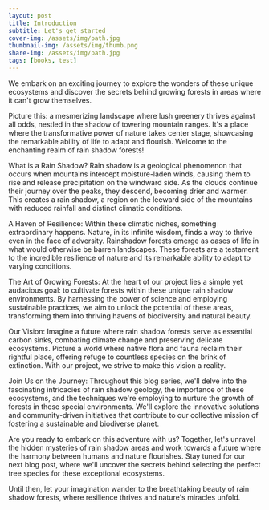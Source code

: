 ```yaml
---
layout: post
title: Introduction
subtitle: Let's get started
cover-img: /assets/img/path.jpg
thumbnail-img: /assets/img/thumb.png
share-img: /assets/img/path.jpg
tags: [books, test]
---
```

We embark on an exciting journey to explore the wonders of these unique ecosystems and discover the secrets behind growing forests in areas where it can't grow themselves.

Picture this: a mesmerizing landscape where lush greenery thrives against all odds, nestled in the shadow of towering mountain ranges. It's a place where the transformative power of nature takes center stage, showcasing the remarkable ability of life to adapt and flourish. Welcome to the enchanting realm of rain shadow forests!

What is a Rain Shadow?
Rain shadow is a geological phenomenon that occurs when mountains intercept moisture-laden winds, causing them to rise and release precipitation on the windward side. As the clouds continue their journey over the peaks, they descend, becoming drier and warmer. This creates a rain shadow, a region on the leeward side of the mountains with reduced rainfall and distinct climatic conditions.

A Haven of Resilience:
Within these climatic niches, something extraordinary happens. Nature, in its infinite wisdom, finds a way to thrive even in the face of adversity. Rainshadow forests emerge as oases of life in what would otherwise be barren landscapes. These forests are a testament to the incredible resilience of nature and its remarkable ability to adapt to varying conditions.

The Art of Growing Forests:
At the heart of our project lies a simple yet audacious goal: to cultivate forests within these unique rain shadow environments. By harnessing the power of science and employing sustainable practices, we aim to unlock the potential of these areas, transforming them into thriving havens of biodiversity and natural beauty.

Our Vision:
Imagine a future where rain shadow forests serve as essential carbon sinks, combating climate change and preserving delicate ecosystems. Picture a world where native flora and fauna reclaim their rightful place, offering refuge to countless species on the brink of extinction. With our project, we strive to make this vision a reality.

Join Us on the Journey:
Throughout this blog series, we'll delve into the fascinating intricacies of rain shadow geology, the importance of these ecosystems, and the techniques we're employing to nurture the growth of forests in these special environments. We'll explore the innovative solutions and community-driven initiatives that contribute to our collective mission of fostering a sustainable and biodiverse planet.

Are you ready to embark on this adventure with us? Together, let's unravel the hidden mysteries of rain shadow areas and work towards a future where the harmony between humans and nature flourishes. Stay tuned for our next blog post, where we'll uncover the secrets behind selecting the perfect tree species for these exceptional ecosystems.

Until then, let your imagination wander to the breathtaking beauty of rain shadow forests, where resilience thrives and nature's miracles unfold.
